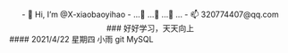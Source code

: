 <center>
- 👋 Hi, I’m @X-xiaobaoyihao
- ...👀 ...🌱  ...💞️  ...
- 📫 320774407@qq.com
</center>









<center>
### 好好学习，天天向上
</center>
#### 2021/4/22  星期四 小雨
git
MySQL
